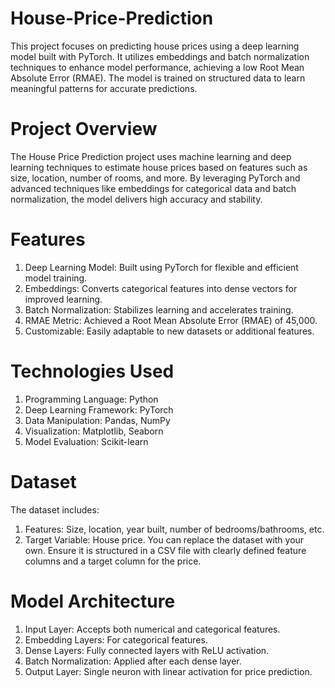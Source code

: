 # House-Price-Prediction
This project focuses on predicting house prices using a deep learning model built with PyTorch. It utilizes embeddings and batch normalization techniques to enhance model performance, achieving a low Root Mean Absolute Error (RMAE). The model is trained on structured data to learn meaningful patterns for accurate predictions.
# Project Overview
The House Price Prediction project uses machine learning and deep learning techniques to estimate house prices based on features such as size, location, number of rooms, and more. By leveraging PyTorch and advanced techniques like embeddings for categorical data and batch normalization, the model delivers high accuracy and stability.

# Features
1. Deep Learning Model: Built using PyTorch for flexible and efficient model training.
2. Embeddings: Converts categorical features into dense vectors for improved learning.
3. Batch Normalization: Stabilizes learning and accelerates training.
4. RMAE Metric: Achieved a Root Mean Absolute Error (RMAE) of 45,000.
5. Customizable: Easily adaptable to new datasets or additional features.

# Technologies Used
1. Programming Language: Python
2. Deep Learning Framework: PyTorch
3. Data Manipulation: Pandas, NumPy
4. Visualization: Matplotlib, Seaborn
5. Model Evaluation: Scikit-learn

# Dataset
The dataset includes:

1. Features: Size, location, year built, number of bedrooms/bathrooms, etc.
2. Target Variable: House price.
You can replace the dataset with your own. Ensure it is structured in a CSV file with clearly defined feature columns and a target column for the price.

# Model Architecture
1. Input Layer: Accepts both numerical and categorical features.
2. Embedding Layers: For categorical features.
3. Dense Layers: Fully connected layers with ReLU activation.
4. Batch Normalization: Applied after each dense layer.
5. Output Layer: Single neuron with linear activation for price prediction.
